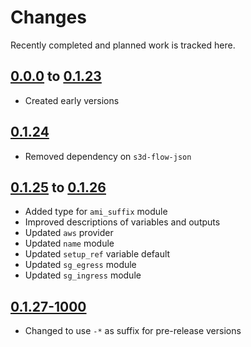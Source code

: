 # Changes
Recently completed and planned work is tracked here.

## [0.0.0](.) to [0.1.23](.)
- Created early versions

## [0.1.24](.)
- Removed dependency on `s3d-flow-json`

## [0.1.25](.) to [0.1.26](.)
- Added type for `ami_suffix` module
- Improved descriptions of variables and outputs
- Updated `aws` provider
- Updated `name` module
- Updated `setup_ref` variable default
- Updated `sg_egress` module
- Updated `sg_ingress` module

## [0.1.27-1000](.)
- Changed to use `-*` as suffix for pre-release versions
